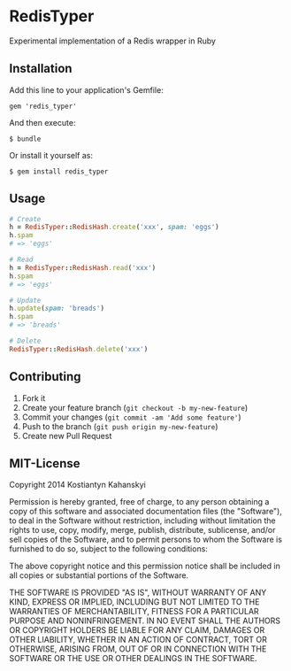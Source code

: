 # RedisTyper

Experimental implementation of a Redis wrapper in Ruby

## Installation

Add this line to your application's Gemfile:

    gem 'redis_typer'

And then execute:

    $ bundle

Or install it yourself as:

    $ gem install redis_typer

## Usage

```ruby
# Create
h = RedisTyper::RedisHash.create('xxx', spam: 'eggs')
h.spam
# => 'eggs'

# Read
h = RedisTyper::RedisHash.read('xxx')
h.spam
# => 'eggs'

# Update
h.update(spam: 'breads')
h.spam
# => 'breads'

# Delete
RedisTyper::RedisHash.delete('xxx')
```

## Contributing

1. Fork it
2. Create your feature branch (`git checkout -b my-new-feature`)
3. Commit your changes (`git commit -am 'Add some feature'`)
4. Push to the branch (`git push origin my-new-feature`)
5. Create new Pull Request

## MIT-License

Copyright 2014 Kostiantyn Kahanskyi

Permission is hereby granted, free of charge, to any person obtaining
a copy of this software and associated documentation files (the
"Software"), to deal in the Software without restriction, including
without limitation the rights to use, copy, modify, merge, publish,
distribute, sublicense, and/or sell copies of the Software, and to
permit persons to whom the Software is furnished to do so, subject to
the following conditions:

The above copyright notice and this permission notice shall be
included in all copies or substantial portions of the Software.

THE SOFTWARE IS PROVIDED "AS IS", WITHOUT WARRANTY OF ANY KIND,
EXPRESS OR IMPLIED, INCLUDING BUT NOT LIMITED TO THE WARRANTIES OF
MERCHANTABILITY, FITNESS FOR A PARTICULAR PURPOSE AND
NONINFRINGEMENT. IN NO EVENT SHALL THE AUTHORS OR COPYRIGHT HOLDERS BE
LIABLE FOR ANY CLAIM, DAMAGES OR OTHER LIABILITY, WHETHER IN AN ACTION
OF CONTRACT, TORT OR OTHERWISE, ARISING FROM, OUT OF OR IN CONNECTION
WITH THE SOFTWARE OR THE USE OR OTHER DEALINGS IN THE SOFTWARE.
